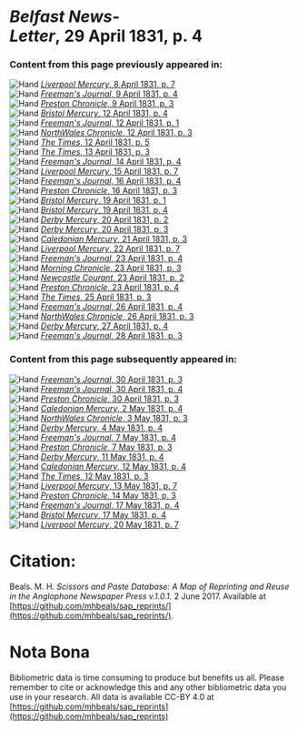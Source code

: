 # *Belfast News-Letter*, 29 April 1831, p. 4  
  
### Content from this page previously appeared in:  
![Hand](http://scissorsandpaste.net/wp-content/uploads/2017/06/smallhandpointer.png) [*Liverpool Mercury*, 8 April 1831, p. 7](https://mhbeals.github.io/sap_html/Liverpool-Mercury/Liverpool-Mercury-8-April-1831-p-7)  
![Hand](http://scissorsandpaste.net/wp-content/uploads/2017/06/smallhandpointer.png) [*Freeman's Journal*, 9 April 1831, p. 4](https://mhbeals.github.io/sap_html/Freeman's-Journal/Freeman's-Journal-9-April-1831-p-4)  
![Hand](http://scissorsandpaste.net/wp-content/uploads/2017/06/smallhandpointer.png) [*Preston Chronicle*, 9 April 1831, p. 3](https://mhbeals.github.io/sap_html/Preston-Chronicle/Preston-Chronicle-9-April-1831-p-3)  
![Hand](http://scissorsandpaste.net/wp-content/uploads/2017/06/smallhandpointer.png) [*Bristol Mercury*, 12 April 1831, p. 4](https://mhbeals.github.io/sap_html/Bristol-Mercury/Bristol-Mercury-12-April-1831-p-4)  
![Hand](http://scissorsandpaste.net/wp-content/uploads/2017/06/smallhandpointer.png) [*Freeman's Journal*, 12 April 1831, p. 1](https://mhbeals.github.io/sap_html/Freeman's-Journal/Freeman's-Journal-12-April-1831-p-1)  
![Hand](http://scissorsandpaste.net/wp-content/uploads/2017/06/smallhandpointer.png) [*NorthWales Chronicle*, 12 April 1831, p. 3](https://mhbeals.github.io/sap_html/NorthWales-Chronicle/NorthWales-Chronicle-12-April-1831-p-3)  
![Hand](http://scissorsandpaste.net/wp-content/uploads/2017/06/smallhandpointer.png) [*The Times*, 12 April 1831, p. 5](https://mhbeals.github.io/sap_html/The-Times/The-Times-12-April-1831-p-5)  
![Hand](http://scissorsandpaste.net/wp-content/uploads/2017/06/smallhandpointer.png) [*The Times*, 13 April 1831, p. 3](https://mhbeals.github.io/sap_html/The-Times/The-Times-13-April-1831-p-3)  
![Hand](http://scissorsandpaste.net/wp-content/uploads/2017/06/smallhandpointer.png) [*Freeman's Journal*, 14 April 1831, p. 4](https://mhbeals.github.io/sap_html/Freeman's-Journal/Freeman's-Journal-14-April-1831-p-4)  
![Hand](http://scissorsandpaste.net/wp-content/uploads/2017/06/smallhandpointer.png) [*Liverpool Mercury*, 15 April 1831, p. 7](https://mhbeals.github.io/sap_html/Liverpool-Mercury/Liverpool-Mercury-15-April-1831-p-7)  
![Hand](http://scissorsandpaste.net/wp-content/uploads/2017/06/smallhandpointer.png) [*Freeman's Journal*, 16 April 1831, p. 4](https://mhbeals.github.io/sap_html/Freeman's-Journal/Freeman's-Journal-16-April-1831-p-4)  
![Hand](http://scissorsandpaste.net/wp-content/uploads/2017/06/smallhandpointer.png) [*Preston Chronicle*, 16 April 1831, p. 3](https://mhbeals.github.io/sap_html/Preston-Chronicle/Preston-Chronicle-16-April-1831-p-3)  
![Hand](http://scissorsandpaste.net/wp-content/uploads/2017/06/smallhandpointer.png) [*Bristol Mercury*, 19 April 1831, p. 1](https://mhbeals.github.io/sap_html/Bristol-Mercury/Bristol-Mercury-19-April-1831-p-1)  
![Hand](http://scissorsandpaste.net/wp-content/uploads/2017/06/smallhandpointer.png) [*Bristol Mercury*, 19 April 1831, p. 4](https://mhbeals.github.io/sap_html/Bristol-Mercury/Bristol-Mercury-19-April-1831-p-4)  
![Hand](http://scissorsandpaste.net/wp-content/uploads/2017/06/smallhandpointer.png) [*Derby Mercury*, 20 April 1831, p. 2](https://mhbeals.github.io/sap_html/Derby-Mercury/Derby-Mercury-20-April-1831-p-2)  
![Hand](http://scissorsandpaste.net/wp-content/uploads/2017/06/smallhandpointer.png) [*Derby Mercury*, 20 April 1831, p. 3](https://mhbeals.github.io/sap_html/Derby-Mercury/Derby-Mercury-20-April-1831-p-3)  
![Hand](http://scissorsandpaste.net/wp-content/uploads/2017/06/smallhandpointer.png) [*Caledonian Mercury*, 21 April 1831, p. 3](https://mhbeals.github.io/sap_html/Caledonian-Mercury/Caledonian-Mercury-21-April-1831-p-3)  
![Hand](http://scissorsandpaste.net/wp-content/uploads/2017/06/smallhandpointer.png) [*Liverpool Mercury*, 22 April 1831, p. 7](https://mhbeals.github.io/sap_html/Liverpool-Mercury/Liverpool-Mercury-22-April-1831-p-7)  
![Hand](http://scissorsandpaste.net/wp-content/uploads/2017/06/smallhandpointer.png) [*Freeman's Journal*, 23 April 1831, p. 4](https://mhbeals.github.io/sap_html/Freeman's-Journal/Freeman's-Journal-23-April-1831-p-4)  
![Hand](http://scissorsandpaste.net/wp-content/uploads/2017/06/smallhandpointer.png) [*Morning Chronicle*, 23 April 1831, p. 3](https://mhbeals.github.io/sap_html/Morning-Chronicle/Morning-Chronicle-23-April-1831-p-3)  
![Hand](http://scissorsandpaste.net/wp-content/uploads/2017/06/smallhandpointer.png) [*Newcastle Courant*, 23 April 1831, p. 2](https://mhbeals.github.io/sap_html/Newcastle-Courant/Newcastle-Courant-23-April-1831-p-2)  
![Hand](http://scissorsandpaste.net/wp-content/uploads/2017/06/smallhandpointer.png) [*Preston Chronicle*, 23 April 1831, p. 4](https://mhbeals.github.io/sap_html/Preston-Chronicle/Preston-Chronicle-23-April-1831-p-4)  
![Hand](http://scissorsandpaste.net/wp-content/uploads/2017/06/smallhandpointer.png) [*The Times*, 25 April 1831, p. 3](https://mhbeals.github.io/sap_html/The-Times/The-Times-25-April-1831-p-3)  
![Hand](http://scissorsandpaste.net/wp-content/uploads/2017/06/smallhandpointer.png) [*Freeman's Journal*, 26 April 1831, p. 4](https://mhbeals.github.io/sap_html/Freeman's-Journal/Freeman's-Journal-26-April-1831-p-4)  
![Hand](http://scissorsandpaste.net/wp-content/uploads/2017/06/smallhandpointer.png) [*NorthWales Chronicle*, 26 April 1831, p. 3](https://mhbeals.github.io/sap_html/NorthWales-Chronicle/NorthWales-Chronicle-26-April-1831-p-3)  
![Hand](http://scissorsandpaste.net/wp-content/uploads/2017/06/smallhandpointer.png) [*Derby Mercury*, 27 April 1831, p. 4](https://mhbeals.github.io/sap_html/Derby-Mercury/Derby-Mercury-27-April-1831-p-4)  
![Hand](http://scissorsandpaste.net/wp-content/uploads/2017/06/smallhandpointer.png) [*Freeman's Journal*, 28 April 1831, p. 3](https://mhbeals.github.io/sap_html/Freeman's-Journal/Freeman's-Journal-28-April-1831-p-3)  
  
### Content from this page subsequently appeared in:  
![Hand](http://scissorsandpaste.net/wp-content/uploads/2017/06/smallhandpointer.png) [*Freeman's Journal*, 30 April 1831, p. 3](https://mhbeals.github.io/sap_html/Freeman's-Journal/Freeman's-Journal-30-April-1831-p-3)  
![Hand](http://scissorsandpaste.net/wp-content/uploads/2017/06/smallhandpointer.png) [*Freeman's Journal*, 30 April 1831, p. 4](https://mhbeals.github.io/sap_html/Freeman's-Journal/Freeman's-Journal-30-April-1831-p-4)  
![Hand](http://scissorsandpaste.net/wp-content/uploads/2017/06/smallhandpointer.png) [*Preston Chronicle*, 30 April 1831, p. 3](https://mhbeals.github.io/sap_html/Preston-Chronicle/Preston-Chronicle-30-April-1831-p-3)  
![Hand](http://scissorsandpaste.net/wp-content/uploads/2017/06/smallhandpointer.png) [*Caledonian Mercury*, 2 May 1831, p. 4](https://mhbeals.github.io/sap_html/Caledonian-Mercury/Caledonian-Mercury-2-May-1831-p-4)  
![Hand](http://scissorsandpaste.net/wp-content/uploads/2017/06/smallhandpointer.png) [*NorthWales Chronicle*, 3 May 1831, p. 3](https://mhbeals.github.io/sap_html/NorthWales-Chronicle/NorthWales-Chronicle-3-May-1831-p-3)  
![Hand](http://scissorsandpaste.net/wp-content/uploads/2017/06/smallhandpointer.png) [*Derby Mercury*, 4 May 1831, p. 4](https://mhbeals.github.io/sap_html/Derby-Mercury/Derby-Mercury-4-May-1831-p-4)  
![Hand](http://scissorsandpaste.net/wp-content/uploads/2017/06/smallhandpointer.png) [*Freeman's Journal*, 7 May 1831, p. 4](https://mhbeals.github.io/sap_html/Freeman's-Journal/Freeman's-Journal-7-May-1831-p-4)  
![Hand](http://scissorsandpaste.net/wp-content/uploads/2017/06/smallhandpointer.png) [*Preston Chronicle*, 7 May 1831, p. 3](https://mhbeals.github.io/sap_html/Preston-Chronicle/Preston-Chronicle-7-May-1831-p-3)  
![Hand](http://scissorsandpaste.net/wp-content/uploads/2017/06/smallhandpointer.png) [*Derby Mercury*, 11 May 1831, p. 4](https://mhbeals.github.io/sap_html/Derby-Mercury/Derby-Mercury-11-May-1831-p-4)  
![Hand](http://scissorsandpaste.net/wp-content/uploads/2017/06/smallhandpointer.png) [*Caledonian Mercury*, 12 May 1831, p. 4](https://mhbeals.github.io/sap_html/Caledonian-Mercury/Caledonian-Mercury-12-May-1831-p-4)  
![Hand](http://scissorsandpaste.net/wp-content/uploads/2017/06/smallhandpointer.png) [*The Times*, 12 May 1831, p. 3](https://mhbeals.github.io/sap_html/The-Times/The-Times-12-May-1831-p-3)  
![Hand](http://scissorsandpaste.net/wp-content/uploads/2017/06/smallhandpointer.png) [*Liverpool Mercury*, 13 May 1831, p. 7](https://mhbeals.github.io/sap_html/Liverpool-Mercury/Liverpool-Mercury-13-May-1831-p-7)  
![Hand](http://scissorsandpaste.net/wp-content/uploads/2017/06/smallhandpointer.png) [*Preston Chronicle*, 14 May 1831, p. 3](https://mhbeals.github.io/sap_html/Preston-Chronicle/Preston-Chronicle-14-May-1831-p-3)  
![Hand](http://scissorsandpaste.net/wp-content/uploads/2017/06/smallhandpointer.png) [*Freeman's Journal*, 17 May 1831, p. 4](https://mhbeals.github.io/sap_html/Freeman's-Journal/Freeman's-Journal-17-May-1831-p-4)  
![Hand](http://scissorsandpaste.net/wp-content/uploads/2017/06/smallhandpointer.png) [*Bristol Mercury*, 17 May 1831, p. 4](https://mhbeals.github.io/sap_html/Bristol-Mercury/Bristol-Mercury-17-May-1831-p-4)  
![Hand](http://scissorsandpaste.net/wp-content/uploads/2017/06/smallhandpointer.png) [*Liverpool Mercury*, 20 May 1831, p. 7](https://mhbeals.github.io/sap_html/Liverpool-Mercury/Liverpool-Mercury-20-May-1831-p-7)  


# Citation: 

Beals. M. H. *Scissors and Paste Database: A Map of Reprinting and Reuse in the Anglophone Newspaper Press v.1.0.1.* 2 June 2017. Available at [https://github.com/mhbeals/sap_reprints/](https://github.com/mhbeals/sap_reprints/). 

# Nota Bona

Bibliometric data is time consuming to produce but benefits us all. Please remember to cite or acknowledge this and any other bibliometric data you use in your research. All data is available CC-BY 4.0 at [https://github.com/mhbeals/sap_reprints](https://github.com/mhbeals/sap_reprints)